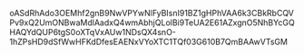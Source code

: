 oASdRhAdo3OEMhf2gnB9NwVPYwNlFyBIsnI91BZ1gHPhVAA6k3CBkRbCQVPv9xQ2UmONBwaMdlAadxQ4wmAbhjQLolBi9TeUA2E61AZxgnO5NhBYcGQHAQYdQUP6tgS0oXTqVxAUw1NDsQX4snO-1hZPsHD9dSfWwHFKdDfesEAENxVYoXTC1TQf03G610B7QmBAAwVTsGM
